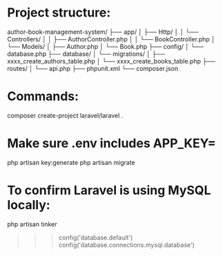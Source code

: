 # Project structure:
author-book-management-system/
├── app/
│   ├── Http/
│   │   └── Controllers/
│   │       ├── AuthorController.php
│   │       └── BookController.php
│   └── Models/
│       ├── Author.php
│       └── Book.php
├── config/
│   └── database.php
├── database/
│   └── migrations/
│       ├── xxxx_create_authors_table.php
│       └── xxxx_create_books_table.php
├── routes/
│   └── api.php
├── phpunit.xml
└── composer.json


# Commands:
composer create-project laravel/laravel .

# Make sure .env includes APP_KEY=
php artisan key:generate 
php artisan migrate

# To confirm Laravel is using MySQL locally:
php artisan tinker
>>> config('database.default')
>>> config('database.connections.mysql.database')

